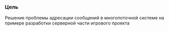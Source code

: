 ### Цель 
Решение проблемы адресации сообщений в многопоточной системе на примере разработки серверной части игрового проекта

